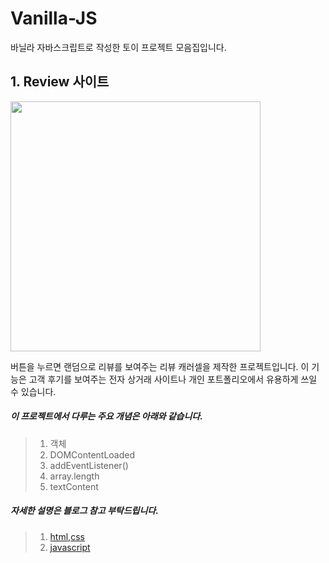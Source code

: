 # Vanilla-JS
바닐라 자바스크립트로 작성한 토이 프로젝트 모음집입니다.

## 1. Review 사이트


<img src="https://img1.daumcdn.net/thumb/R1280x0/?scode=mtistory2&fname=https%3A%2F%2Fblog.kakaocdn.net%2Fdn%2FRB51y%2FbtrWyLd4MA7%2FckYFhlwpgMwOeje1ijKh90%2Fimg.png"
    width="400"/>
    
버튼을 누르면 랜덤으로 리뷰를 보여주는 리뷰 캐러셀을 제작한 프로젝트입니다.
이 기능은 고객 후기를 보여주는 전자 상거래 사이트나 개인 포트폴리오에서 유용하게 쓰일 수 있습니다.


##### 이 프로젝트에서 다루는 주요 개념은 아래와 같습니다. 
>1. 객체
>2. DOMContentLoaded
>3. addEventListener()
>4. array.length
>5. textContent 

##### 자세한 설명은 블로그 참고 부탁드립니다.
> 1. [html,css]("https://judith-hopps.tistory.com/168","tstory")
> 2. [javascript]("https://judith-hopps.tistory.com/172","tstory")


